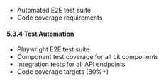 - Automated E2E test suite
- Code coverage requirements




#### 5.3.4 Test Automation
- Playwright E2E test suite
- Component test coverage for all Lit components
- Integration tests for all API endpoints
- Code coverage targets (80%+)
